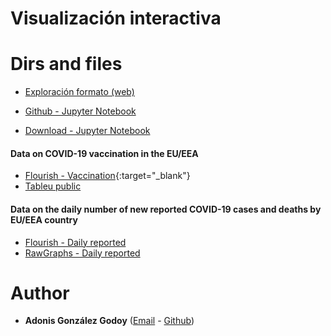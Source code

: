 # Visualización interactiva

	
# Dirs and files


- [Exploración formato (web)](https://adions025.github.io/visualizacion_interactiva/PEC3_adonis_gonzalez.html)

- [Github - Jupyter Notebook](https://github.com/adions025/visualizacion_interactiva/blob/gh-pages/src/PEC3_adonis_gonzalez.ipynb)

- [Download - Jupyter Notebook](src/PEC3_adonis_gonzalez.ipynb)


#### Data on COVID-19 vaccination in the EU/EEA

- [Flourish - Vaccination](https://adions025.github.io/visualizacion_interactiva/flourish_vaccination.html){:target="_blank"}
- [Tableu public](https://public.tableau.com/profile/adonis.gonz.lez#!/vizhome/DataonCOVID-19vaccinationintheEUEEA/Dashboard1?publish=yes)

#### Data on the daily number of new reported COVID-19 cases and deaths by EU/EEA country

- [Flourish - Daily reported](https://adions025.github.io/visualizacion_interactiva/flourish_daily_reported.html)
- [RawGraphs - Daily reported](https://adions025.github.io/visualizacion_interactiva/rawgraphs_reported.html)

# Author

* **Adonis González Godoy** ([Email](adions025@gmail.com) - [Github](https://github.com/adions025))